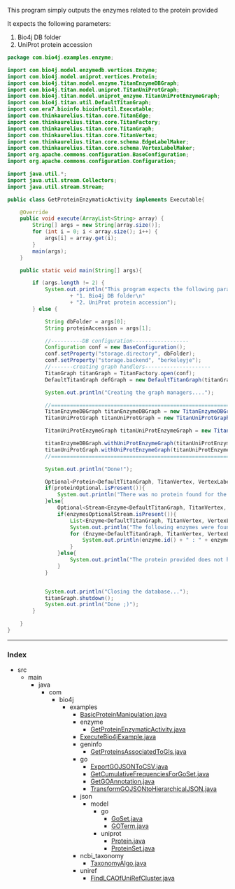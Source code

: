 

This program simply outputs the enzymes related to the protein provided

It expects the following parameters:

1. Bio4j DB folder
2. UniProt protein accession



```java
package com.bio4j.examples.enzyme;

import com.bio4j.model.enzymedb.vertices.Enzyme;
import com.bio4j.model.uniprot.vertices.Protein;
import com.bio4j.titan.model.enzyme.TitanEnzymeDBGraph;
import com.bio4j.titan.model.uniprot.TitanUniProtGraph;
import com.bio4j.titan.model.uniprot_enzyme.TitanUniProtEnzymeGraph;
import com.bio4j.titan.util.DefaultTitanGraph;
import com.era7.bioinfo.bioinfoutil.Executable;
import com.thinkaurelius.titan.core.TitanEdge;
import com.thinkaurelius.titan.core.TitanFactory;
import com.thinkaurelius.titan.core.TitanGraph;
import com.thinkaurelius.titan.core.TitanVertex;
import com.thinkaurelius.titan.core.schema.EdgeLabelMaker;
import com.thinkaurelius.titan.core.schema.VertexLabelMaker;
import org.apache.commons.configuration.BaseConfiguration;
import org.apache.commons.configuration.Configuration;

import java.util.*;
import java.util.stream.Collectors;
import java.util.stream.Stream;

public class GetProteinEnzymaticActivity implements Executable{

	@Override
	public void execute(ArrayList<String> array) {
		String[] args = new String[array.size()];
		for (int i = 0; i < array.size(); i++) {
			args[i] = array.get(i);
		}
		main(args);
	}

	public static void main(String[] args){

		if (args.length != 2) {
			System.out.println("This program expects the following parameters:\n"
					+ "1. Bio4j DB folder\n"
					+ "2. UniProt protein accession");
		} else {

			String dbFolder = args[0];
			String proteinAccession = args[1];

			//----------DB configuration------------------
			Configuration conf = new BaseConfiguration();
			conf.setProperty("storage.directory", dbFolder);
			conf.setProperty("storage.backend", "berkeleyje");
			//-------creating graph handlers---------------------
			TitanGraph titanGraph = TitanFactory.open(conf);
			DefaultTitanGraph defGraph = new DefaultTitanGraph(titanGraph);

			System.out.println("Creating the graph managers....");

			//====================================================================================
			TitanEnzymeDBGraph titanEnzymeDBGraph = new TitanEnzymeDBGraph(defGraph);
			TitanUniProtGraph titanUniProtGraph = new TitanUniProtGraph(defGraph);

			TitanUniProtEnzymeGraph titanUniProtEnzymeGraph = new TitanUniProtEnzymeGraph(defGraph, titanUniProtGraph, titanEnzymeDBGraph);

			titanEnzymeDBGraph.withUniProtEnzymeGraph(titanUniProtEnzymeGraph);
			titanUniProtGraph.withUniProtEnzymeGraph(titanUniProtEnzymeGraph);
			//====================================================================================

			System.out.println("Done!");

			Optional<Protein<DefaultTitanGraph, TitanVertex, VertexLabelMaker, TitanEdge, EdgeLabelMaker>> proteinOptional = titanUniProtGraph.proteinAccessionIndex().getVertex(proteinAccession);
			if(proteinOptional.isPresent()){
				System.out.println("There was no protein found for the accession provided: " + proteinAccession);
			}else{
				Optional<Stream<Enzyme<DefaultTitanGraph, TitanVertex, VertexLabelMaker, TitanEdge, EdgeLabelMaker>>> enzymesOptionalStream = proteinOptional.get().enzymaticActivity_outV();
				if(enzymesOptionalStream.isPresent()){
					List<Enzyme<DefaultTitanGraph, TitanVertex, VertexLabelMaker, TitanEdge, EdgeLabelMaker>> enzymeList = enzymesOptionalStream.get().collect((Collectors.toList()));
					System.out.println("The following enzymes were found to be related to the protein provided: ");
					for (Enzyme<DefaultTitanGraph, TitanVertex, VertexLabelMaker, TitanEdge, EdgeLabelMaker> enzyme : enzymeList){
						System.out.println(enzyme.id() + " : " + enzyme.officialName());
					}
				}else{
					System.out.println("The protein provided does not have any enzymatic acitivy associated... :|");
				}
			}


			System.out.println("Closing the database...");
			titanGraph.shutdown();
			System.out.println("Done ;)");
		}

	}
}

```


------

### Index

+ src
  + main
    + java
      + com
        + bio4j
          + examples
            + [BasicProteinManipulation.java][main\java\com\bio4j\examples\BasicProteinManipulation.java]
            + enzyme
              + [GetProteinEnzymaticActivity.java][main\java\com\bio4j\examples\enzyme\GetProteinEnzymaticActivity.java]
            + [ExecuteBio4jExample.java][main\java\com\bio4j\examples\ExecuteBio4jExample.java]
            + geninfo
              + [GetProteinsAssociatedToGIs.java][main\java\com\bio4j\examples\geninfo\GetProteinsAssociatedToGIs.java]
            + go
              + [ExportGOJSONToCSV.java][main\java\com\bio4j\examples\go\ExportGOJSONToCSV.java]
              + [GetCumulativeFrequenciesForGoSet.java][main\java\com\bio4j\examples\go\GetCumulativeFrequenciesForGoSet.java]
              + [GetGOAnnotation.java][main\java\com\bio4j\examples\go\GetGOAnnotation.java]
              + [TransformGOJSONtoHierarchicalJSON.java][main\java\com\bio4j\examples\go\TransformGOJSONtoHierarchicalJSON.java]
            + json
              + model
                + go
                  + [GoSet.java][main\java\com\bio4j\examples\json\model\go\GoSet.java]
                  + [GOTerm.java][main\java\com\bio4j\examples\json\model\go\GOTerm.java]
                + uniprot
                  + [Protein.java][main\java\com\bio4j\examples\json\model\uniprot\Protein.java]
                  + [ProteinSet.java][main\java\com\bio4j\examples\json\model\uniprot\ProteinSet.java]
            + ncbi_taxonomy
              + [TaxonomyAlgo.java][main\java\com\bio4j\examples\ncbi_taxonomy\TaxonomyAlgo.java]
            + uniref
              + [FindLCAOfUniRefCluster.java][main\java\com\bio4j\examples\uniref\FindLCAOfUniRefCluster.java]

[main\java\com\bio4j\examples\BasicProteinManipulation.java]: ..\BasicProteinManipulation.java.md
[main\java\com\bio4j\examples\enzyme\GetProteinEnzymaticActivity.java]: GetProteinEnzymaticActivity.java.md
[main\java\com\bio4j\examples\ExecuteBio4jExample.java]: ..\ExecuteBio4jExample.java.md
[main\java\com\bio4j\examples\geninfo\GetProteinsAssociatedToGIs.java]: ..\geninfo\GetProteinsAssociatedToGIs.java.md
[main\java\com\bio4j\examples\go\ExportGOJSONToCSV.java]: ..\go\ExportGOJSONToCSV.java.md
[main\java\com\bio4j\examples\go\GetCumulativeFrequenciesForGoSet.java]: ..\go\GetCumulativeFrequenciesForGoSet.java.md
[main\java\com\bio4j\examples\go\GetGOAnnotation.java]: ..\go\GetGOAnnotation.java.md
[main\java\com\bio4j\examples\go\TransformGOJSONtoHierarchicalJSON.java]: ..\go\TransformGOJSONtoHierarchicalJSON.java.md
[main\java\com\bio4j\examples\json\model\go\GoSet.java]: ..\json\model\go\GoSet.java.md
[main\java\com\bio4j\examples\json\model\go\GOTerm.java]: ..\json\model\go\GOTerm.java.md
[main\java\com\bio4j\examples\json\model\uniprot\Protein.java]: ..\json\model\uniprot\Protein.java.md
[main\java\com\bio4j\examples\json\model\uniprot\ProteinSet.java]: ..\json\model\uniprot\ProteinSet.java.md
[main\java\com\bio4j\examples\ncbi_taxonomy\TaxonomyAlgo.java]: ..\ncbi_taxonomy\TaxonomyAlgo.java.md
[main\java\com\bio4j\examples\uniref\FindLCAOfUniRefCluster.java]: ..\uniref\FindLCAOfUniRefCluster.java.md